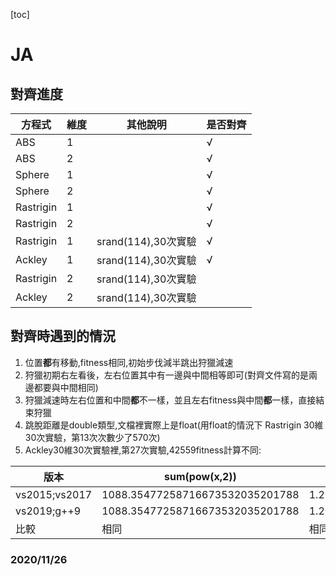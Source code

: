 [toc]
# JA
 
## 對齊進度

|方程式|維度|其他說明|是否對齊|
|----|----|---|---|
|ABS|1||√|
|ABS|2||√|
|Sphere|1||√|
|Sphere|2||√|
|Rastrigin|1||√|
|Rastrigin|2||√|
|Rastrigin|1|srand(114),30次實驗|√|
|Ackley|1|srand(114),30次實驗|√|
|Rastrigin|2|srand(114),30次實驗||
|Ackley|2|srand(114),30次實驗||

## 對齊時遇到的情況

1. 位置**都**有移動,fitness相同,初始步伐減半跳出狩獵減速
2. 狩獵初期右左看後，左右位置其中有一邊與中間相等即可(對齊文件寫的是兩邊都要與中間相同)
3. 狩獵減速時左右位置和中間**都**不一樣，並且左右fitness與中間**都**一樣，直接結束狩獵
4. 跳脫距離是double類型,文檔裡實際上是float(用float的情況下 Rastrigin 30維30次實驗，第13次次數少了570次)
5. Ackley30維30次實驗裡,第27次實驗,42559fitness計算不同:

|版本|sum(pow(x,2))|-0.2*sqrt(sum1)|exp(-0.2*sqrt(sum1))|
|---|---|---|---|
|vs2015;vs2017|1088.35477258716673532035201788|1.20463259825678359327127964207|0.29980212710559139832611208476|
|vs2019;g++9|1088.35477258716673532035201788|1.20463259825678359327127964207|0.299802127105591453837263316018|
|比較|相同|相同|第16位開始不同|





### 2020/11/26
